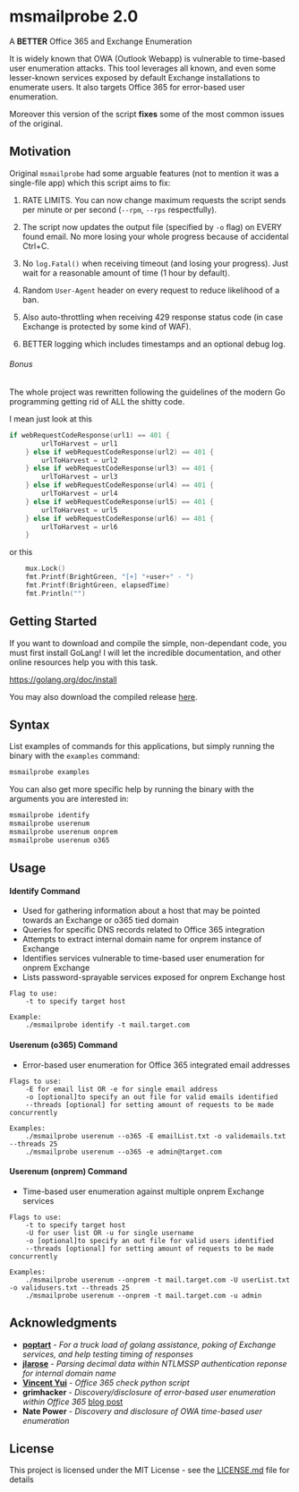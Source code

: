 # msmailprobe 2.0

A **BETTER** Office 365 and Exchange Enumeration

It is widely known that OWA (Outlook Webapp) is vulnerable to time-based user enumeration attacks. This tool leverages all known, and even some lesser-known services exposed by default Exchange installations to enumerate users. It also targets Office 365 for error-based user enumeration. 

Moreover this version of the script **fixes** some of the most common issues of the original.

## Motivation

Original `msmailprobe` had some arguable features (not to mention it was a single-file app) which this script aims to fix:

1) RATE LIMITS. You can now change maximum requests the script sends per minute or per second (`--rpm`, `--rps` respectfully).

2) The script now updates the output file (specified by `-o` flag) on EVERY found email. No more losing your whole progress because of accidental Ctrl+C.

3) No `log.Fatal()` when receiving timeout (and losing your progress). Just wait for a reasonable amount of time (1 hour by default).

4) Random `User-Agent` header on every request to reduce likelihood of a ban.

5) Also auto-throttling when receiving 429 response status code (in case Exchange is protected by some kind of WAF).

6) BETTER logging which includes timestamps and an optional debug log.

###### Bonus

The whole project was rewritten following the guidelines of the modern Go programming getting rid of ALL the shitty code.

I mean just look at this

```go 
if webRequestCodeResponse(url1) == 401 {
		urlToHarvest = url1
	} else if webRequestCodeResponse(url2) == 401 {
		urlToHarvest = url2
	} else if webRequestCodeResponse(url3) == 401 {
		urlToHarvest = url3
	} else if webRequestCodeResponse(url4) == 401 {
		urlToHarvest = url4
	} else if webRequestCodeResponse(url5) == 401 {
		urlToHarvest = url5
	} else if webRequestCodeResponse(url6) == 401 {
		urlToHarvest = url6
	}
```

or this 

```go
    mux.Lock()
    fmt.Printf(BrightGreen, "[+] "+user+" - ")
    fmt.Printf(BrightGreen, elapsedTime)
    fmt.Println("")
```

## Getting Started


If you want to download and compile the simple, non-dependant code, you must first install GoLang! I will let the incredible documentation, and other online resources help you with this task.

https://golang.org/doc/install

You may also download the compiled release [here](https://github.com/yellowphil/msmailprobe2/releases).

## Syntax

List examples of commands for this applications, but simply running the binary with the `examples` command:

```bash
msmailprobe examples
```

You can also get more specific help by running the binary with the arguments you are interested in:

```bash
msmailprobe identify
msmailprobe userenum
msmailprobe userenum onprem
msmailprobe userenum o365
```

## Usage

#### Identify Command
* Used for gathering information about a host that may be pointed towards an Exchange or o365 tied domain
* Queries for specific DNS records related to Office 365 integration
* Attempts to extract internal domain name for onprem instance of Exchange
* Identifies services vulnerable to time-based user enumeration for onprem Exchange
* Lists password-sprayable services exposed for onprem Exchange host

```
Flag to use:
	-t to specify target host

Example:
	./msmailprobe identify -t mail.target.com
```

#### Userenum (o365) Command
* Error-based user enumeration for Office 365 integrated email addresses

```
Flags to use:
	-E for email list OR -e for single email address
	-o [optional]to specify an out file for valid emails identified
	--threads [optional] for setting amount of requests to be made concurrently

Examples:
	./msmailprobe userenum --o365 -E emailList.txt -o validemails.txt --threads 25
	./msmailprobe userenum --o365 -e admin@target.com
```

#### Userenum (onprem) Command
* Time-based user enumeration against multiple onprem Exchange services

```
Flags to use:
	-t to specify target host
	-U for user list OR -u for single username
	-o [optional]to specify an out file for valid users identified
	--threads [optional] for setting amount of requests to be made concurrently

Examples:
	./msmailprobe userenum --onprem -t mail.target.com -U userList.txt -o validusers.txt --threads 25
	./msmailprobe userenum --onprem -t mail.target.com -u admin
```

## Acknowledgments

* [**poptart**](https://github.com/HosakaCorp) - *For a truck load of golang assistance, poking of Exchange services, and help testing timing of responses*
* [**jlarose**](https://github.com/jordanlarose) - *Parsing decimal data within NTLMSSP authentication reponse for internal domain name*
* [**Vincent Yui**](https://github.com/vysec)  - *Office 365 check python script*
* **grimhacker** - *Discovery/disclosure of error-based user enumeration within Office 365* [blog post](https://grimhacker.com/2017/07/24/office365-activesync-username-enumeration/)
* **Nate Power** - *Discovery and disclosure of OWA time-based user enumeration*

## License

This project is licensed under the MIT License - see the [LICENSE.md](https://github.com/customsync/msmailprobe/blob/master/LICENSE) file for details
